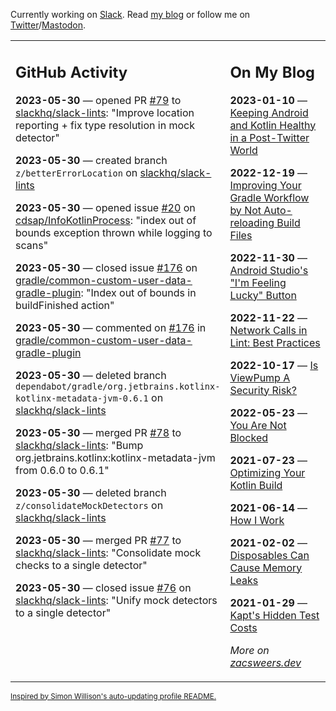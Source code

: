 Currently working on [Slack](https://slack.com/). Read [my blog](https://zacsweers.dev/) or follow me on [Twitter](https://twitter.com/ZacSweers)/[Mastodon](https://hachyderm.io/@ZacSweers).

<table><tr><td valign="top" width="60%">

## GitHub Activity
<!-- githubActivity starts -->
**2023-05-30** — opened PR [#79](https://github.com/slackhq/slack-lints/pull/79) to [slackhq/slack-lints](https://github.com/slackhq/slack-lints): "Improve location reporting + fix type resolution in mock detector"

**2023-05-30** — created branch `z/betterErrorLocation` on [slackhq/slack-lints](https://github.com/slackhq/slack-lints)

**2023-05-30** — opened issue [#20](https://github.com/cdsap/InfoKotlinProcess/issues/20) on [cdsap/InfoKotlinProcess](https://github.com/cdsap/InfoKotlinProcess): "index out of bounds exception thrown while logging to scans"

**2023-05-30** — closed issue [#176](https://github.com/gradle/common-custom-user-data-gradle-plugin/issues/176) on [gradle/common-custom-user-data-gradle-plugin](https://github.com/gradle/common-custom-user-data-gradle-plugin): "Index out of bounds in buildFinished action"

**2023-05-30** — commented on [#176](https://github.com/gradle/common-custom-user-data-gradle-plugin/issues/176#issuecomment-1569350810) in [gradle/common-custom-user-data-gradle-plugin](https://github.com/gradle/common-custom-user-data-gradle-plugin)

**2023-05-30** — deleted branch `dependabot/gradle/org.jetbrains.kotlinx-kotlinx-metadata-jvm-0.6.1` on [slackhq/slack-lints](https://github.com/slackhq/slack-lints)

**2023-05-30** — merged PR [#78](https://github.com/slackhq/slack-lints/pull/78) to [slackhq/slack-lints](https://github.com/slackhq/slack-lints): "Bump org.jetbrains.kotlinx:kotlinx-metadata-jvm from 0.6.0 to 0.6.1"

**2023-05-30** — deleted branch `z/consolidateMockDetectors` on [slackhq/slack-lints](https://github.com/slackhq/slack-lints)

**2023-05-30** — merged PR [#77](https://github.com/slackhq/slack-lints/pull/77) to [slackhq/slack-lints](https://github.com/slackhq/slack-lints): "Consolidate mock checks to a single detector"

**2023-05-30** — closed issue [#76](https://github.com/slackhq/slack-lints/issues/76) on [slackhq/slack-lints](https://github.com/slackhq/slack-lints): "Unify mock detectors to a single detector"
<!-- githubActivity ends -->
</td><td valign="top" width="40%">

## On My Blog
<!-- blog starts -->
**2023-01-10** — [Keeping Android and Kotlin Healthy in a Post-Twitter World](https://www.zacsweers.dev/keeping-android-healthy/)

**2022-12-19** — [Improving Your Gradle Workflow by Not Auto-reloading Build Files](https://www.zacsweers.dev/improving-your-workflow-by-not-auto-reloading-build-files/)

**2022-11-30** — [Android Studio's "I'm Feeling Lucky" Button](https://www.zacsweers.dev/android-studios-im-feeling-lucky-button/)

**2022-11-22** — [Network Calls in Lint: Best Practices](https://www.zacsweers.dev/network-calls-in-lint-best-practices/)

**2022-10-17** — [Is ViewPump A Security Risk?](https://www.zacsweers.dev/is-viewpump-a-security-risk/)

**2022-05-23** — [You Are Not Blocked](https://www.zacsweers.dev/you-are-not-blocked/)

**2021-07-23** — [Optimizing Your Kotlin Build](https://www.zacsweers.dev/optimizing-your-kotlin-build/)

**2021-06-14** — [How I Work](https://www.zacsweers.dev/how-i-work/)

**2021-02-02** — [Disposables Can Cause Memory Leaks](https://www.zacsweers.dev/disposables-can-cause-memory-leaks/)

**2021-01-29** — [Kapt's Hidden Test Costs](https://www.zacsweers.dev/kapts-hidden-test-costs/)
<!-- blog ends -->
_More on [zacsweers.dev](https://zacsweers.dev/)_
</td></tr></table>

<sub><a href="https://simonwillison.net/2020/Jul/10/self-updating-profile-readme/">Inspired by Simon Willison's auto-updating profile README.</a></sub>